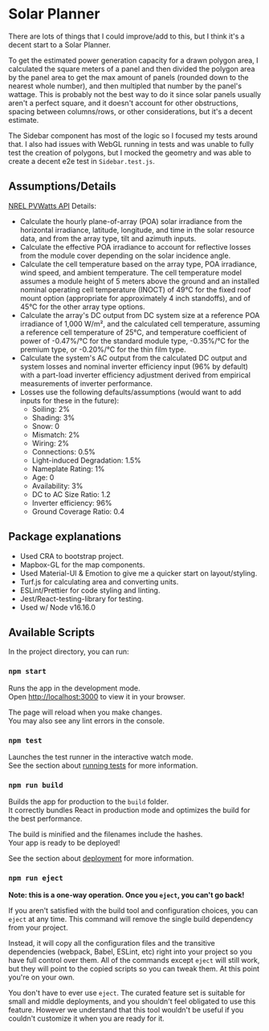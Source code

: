 # Solar Planner

There are lots of things that I could improve/add to this, but I think it's a decent start to a Solar Planner.

To get the estimated power generation capacity for a drawn polygon area, I calculated the square meters of a panel and then divided the polygon area by the panel area to get the max amount of panels (rounded down to the nearest whole number), and then multipled that number by the panel's wattage. This is probably not the best way to do it since solar panels usually aren't a perfect square, and it doesn't account for other obstructions, spacing between columns/rows, or other considerations, but it's a decent estimate.

The Sidebar component has most of the logic so I focused my tests around that. I also had issues with WebGL running in tests and was unable to fully test the creation of polygons, but I mocked the geometry and was able to create a decent e2e test in `Sidebar.test.js`.

## Assumptions/Details

[NREL PVWatts API](https://developer.nrel.gov/docs/solar/pvwatts/v6/) Details:

- Calculate the hourly plane-of-array (POA) solar irradiance from the horizontal irradiance, latitude, longitude, and time in the solar resource data, and from the array type, tilt and azimuth inputs.
- Calculate the effective POA irradiance to account for reflective losses from the module cover depending on the solar incidence angle.
- Calculate the cell temperature based on the array type, POA irradiance, wind speed, and ambient temperature. The cell temperature model assumes a module height of 5 meters above the ground and an installed nominal operating cell temperature (INOCT) of 49°C for the fixed roof mount option (appropriate for approximately 4 inch standoffs), and of 45°C for the other array type options.
- Calculate the array's DC output from DC system size at a reference POA irradiance of 1,000 W/m², and the calculated cell temperature, assuming a reference cell temperature of 25°C, and temperature coefficient of power of -0.47%/°C for the standard module type, -0.35%/°C for the premium type, or -0.20%/°C for the thin film type.
- Calculate the system's AC output from the calculated DC output and system losses and nominal inverter efficiency input (96% by default) with a part-load inverter efficiency adjustment derived from empirical measurements of inverter performance.
- Losses use the following defaults/assumptions (would want to add inputs for these in the future):
  - Soiling: 2%
  - Shading: 3%
  - Snow: 0
  - Mismatch: 2%
  - Wiring: 2%
  - Connections: 0.5%
  - Light-induced Degradation: 1.5%
  - Nameplate Rating: 1%
  - Age: 0
  - Availability: 3%
  - DC to AC Size Ratio: 1.2
  - Inverter efficiency: 96%
  - Ground Coverage Ratio: 0.4

## Package explanations

- Used CRA to bootstrap project.
- Mapbox-GL for the map components.
- Used Material-UI & Emotion to give me a quicker start on layout/styling.
- Turf.js for calculating area and converting units.
- ESLint/Prettier for code styling and linting.
- Jest/React-testing-library for testing.
- Used w/ Node v16.16.0

## Available Scripts

In the project directory, you can run:

### `npm start`

Runs the app in the development mode.\
Open [http://localhost:3000](http://localhost:3000) to view it in your browser.

The page will reload when you make changes.\
You may also see any lint errors in the console.

### `npm test`

Launches the test runner in the interactive watch mode.\
See the section about [running tests](https://facebook.github.io/create-react-app/docs/running-tests) for more information.

### `npm run build`

Builds the app for production to the `build` folder.\
It correctly bundles React in production mode and optimizes the build for the best performance.

The build is minified and the filenames include the hashes.\
Your app is ready to be deployed!

See the section about [deployment](https://facebook.github.io/create-react-app/docs/deployment) for more information.

### `npm run eject`

**Note: this is a one-way operation. Once you `eject`, you can't go back!**

If you aren't satisfied with the build tool and configuration choices, you can `eject` at any time. This command will remove the single build dependency from your project.

Instead, it will copy all the configuration files and the transitive dependencies (webpack, Babel, ESLint, etc) right into your project so you have full control over them. All of the commands except `eject` will still work, but they will point to the copied scripts so you can tweak them. At this point you're on your own.

You don't have to ever use `eject`. The curated feature set is suitable for small and middle deployments, and you shouldn't feel obligated to use this feature. However we understand that this tool wouldn't be useful if you couldn't customize it when you are ready for it.
